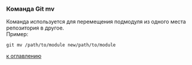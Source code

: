 ### Команда Git mv  
Команда используется для перемещения подмодуля из одного места репозитория в другое.  
Пример:  

`git mv /path/to/module new/path/to/module`

[к оглавлению](./readme.md)